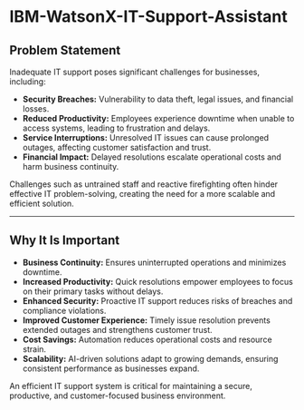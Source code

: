 # IBM-WatsonX-IT-Support-Assistant
## Problem Statement  

Inadequate IT support poses significant challenges for businesses, including:  

- **Security Breaches:** Vulnerability to data theft, legal issues, and financial losses.  
- **Reduced Productivity:** Employees experience downtime when unable to access systems, leading to frustration and delays.  
- **Service Interruptions:** Unresolved IT issues can cause prolonged outages, affecting customer satisfaction and trust.  
- **Financial Impact:** Delayed resolutions escalate operational costs and harm business continuity.  

Challenges such as untrained staff and reactive firefighting often hinder effective IT problem-solving, creating the need for a more scalable and efficient solution.  

---

## Why It Is Important  

- **Business Continuity:** Ensures uninterrupted operations and minimizes downtime.  
- **Increased Productivity:** Quick resolutions empower employees to focus on their primary tasks without delays.  
- **Enhanced Security:** Proactive IT support reduces risks of breaches and compliance violations.  
- **Improved Customer Experience:** Timely issue resolution prevents extended outages and strengthens customer trust.  
- **Cost Savings:** Automation reduces operational costs and resource strain.  
- **Scalability:** AI-driven solutions adapt to growing demands, ensuring consistent performance as businesses expand.  

An efficient IT support system is critical for maintaining a secure, productive, and customer-focused business environment.  
